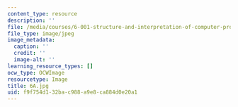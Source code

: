 ```yaml
---
content_type: resource
description: ''
file: /media/courses/6-001-structure-and-interpretation-of-computer-programs-spring-2005/f9f754d132bac988a9e8ca884d0e20a1_6A.jpg
file_type: image/jpeg
image_metadata:
  caption: ''
  credit: ''
  image-alt: ''
learning_resource_types: []
ocw_type: OCWImage
resourcetype: Image
title: 6A.jpg
uid: f9f754d1-32ba-c988-a9e8-ca884d0e20a1
---
```

